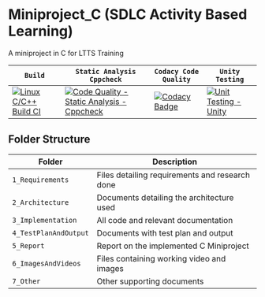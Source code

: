 # Miniproject_C (SDLC Activity Based Learning)
A miniproject in C for LTTS Training

`Build` | `Static Analysis Cppcheck` | `Codacy Code Quality` | `Unity Testing` |
--------|----------------------------|-----------------------|---|
[![Linux C/C++ Build CI](https://github.com/Gobikumaar-Sivagnanam/Miniproject_C/actions/workflows/Linux_c-cpp.yml/badge.svg)](https://github.com/Gobikumaar-Sivagnanam/Miniproject_C/actions/workflows/Linux_c-cpp.yml) | [![Code Quality - Static Analysis - Cppcheck](https://github.com/Gobikumaar-Sivagnanam/Miniproject_C/actions/workflows/cpp-check.yml/badge.svg)](https://github.com/Gobikumaar-Sivagnanam/Miniproject_C/actions/workflows/cpp-check.yml) | [![Codacy Badge](https://app.codacy.com/project/badge/Grade/c4d73f97667d4050bc88b341571bfc1d)](https://www.codacy.com/gh/Gobikumaar-Sivagnanam/Miniproject_C/dashboard?utm_source=github.com&amp;utm_medium=referral&amp;utm_content=Gobikumaar-Sivagnanam/Miniproject_C&amp;utm_campaign=Badge_Grade) | [![Unit Testing - Unity](https://github.com/Gobikumaar-Sivagnanam/Miniproject_C/actions/workflows/unity_test.yml/badge.svg)](https://github.com/Gobikumaar-Sivagnanam/Miniproject_C/actions/workflows/unity_test.yml) |

## Folder Structure
Folder               | Description
---------------------|---------------------------------------------------
`1_Requirements`     | Files detailing requirements and research done
`2_Architecture`     | Documents detailing the architecture used
`3_Implementation`   | All code and relevant documentation
`4_TestPlanAndOutput`| Documents with test plan and output
`5_Report`           | Report on the implemented C Miniproject
`6_ImagesAndVideos`  | Files containing working video and images
`7_Other`            | Other supporting documents